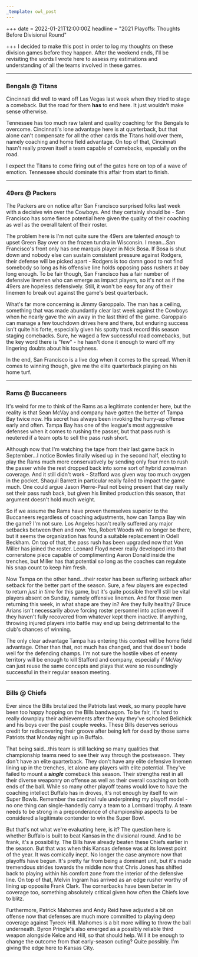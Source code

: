 ```yaml
---
_template: owl_post
---
```


+++
date = 2022-01-21T12:00:00Z
headline = "2021 Playoffs: Thoughts Before Divisional Round"

+++
I decided to make this post in order to log my thoughts on these division games before they happen. After the weekend ends, I'll be revisiting the words I wrote here to assess my estimations and understanding of all the teams involved in these games.

***

### Bengals @ Titans

Cincinnati did well to ward off Las Vegas last week when they tried to stage a comeback. But the road for them **has** to end here. It just wouldn't make sense otherwise.

Tennessee has too much raw talent and quality coaching for the Bengals to overcome. Cincinnati's lone advantage here is at quarterback, but that alone can't compensate for all the other cards the Titans hold over them, namely coaching and home field advantage. On top of that, Cincinnati hasn't really proven itself a team capable of comebacks, especially on the road.

I expect the Titans to come firing out of the gates here on top of a wave of emotion. Tennessee should dominate this affair from start to finish.

***

### 49ers @ Packers

The Packers are on notice after San Francisco surprised folks last week with a decisive win over the Cowboys. And they certainly should be - San Francisco has some fierce potential here given the quality of their coaching as well as the overall talent of their roster.

The problem here is I'm not quite sure the 49ers are talented _enough_ to upset Green Bay over on the frozen tundra in Wisconsin. I mean...San Francisco's front only has one marquis player in Nick Bosa. If Bosa is shut down and nobody else can sustain consistent pressure against Rodgers, their defense will be picked apart - Rodgers is too damn good to not find somebody so long as his offensive line holds opposing pass rushers at bay long enough. To be fair though, San Francisco has a fair number of defensive linemen who can emerge as impact players, so it's not as if the 49ers are hopeless defensively. Still, it won't be easy for any of their linemen to break out against the game's best quarterback.

What's far more concerning is Jimmy Garoppalo. The man has a ceiling, something that was made abundantly clear last week against the Cowboys when he nearly gave the win away in the last third of the game. Garoppalo can manage a few touchdown drives here and there, but enduring success isn't quite his forte, especially given his spotty track record this season staging comebacks. Sure, he waged a few successful road comebacks, but the key word there is "few" - he hasn't done it enough to ward off my lingering doubts about his toughness.

In the end, San Francisco is a live dog when it comes to the spread. When it comes to winning though, give me the elite quarterback playing on his home turf.

***

### Rams @ Buccaneers

It's weird for me to think of the Rams as a legitimate contender here, but the reality is that Sean McVay and company have gotten the better of Tampa Bay twice now. His secret has always been invoking the hurry-up offense early and often. Tampa Bay has one of the league's most aggressive defenses when it comes to rushing the passer, but that pass rush is neutered if a team opts to sell the pass rush short.

Although now that I'm watching the tape from their last game back in September...I notice Bowles finally wised up in the second half, electing to play the Rams much more conservatively by sending only four men to rush the passer while the rest dropped back into some sort of hybrid zone/man coverage. And it still didn't work - Stafford was given way too much oxygen in the pocket. Shaquil Barrett in particular really failed to impact the game much. One could argue Jason Pierre-Paul not being present that day really set their pass rush back, but given his limited production this season, that argument doesn't hold much weight.

So if we assume the Rams have proven themselves superior to the Buccaneers regardless of coaching adjustments, how can Tampa Bay win the game? I'm not sure. Los Angeles hasn't really suffered any major setbacks between then and now. Yes, Robert Woods will no longer be there, but it seems the organization has found a suitable replacement in Odell Beckham. On top of that, the pass rush has been upgraded now that Von Miller has joined the roster. Leonard Floyd never really developed into that cornerstone piece capable of complimenting Aaron Donald inside the trenches, but Miller has that potential so long as the coaches can regulate his snap count to keep him fresh.

Now Tampa on the other hand...their roster has been suffering setback after setback for the better part of the season. Sure, a few players are expected to return _just in time_ for this game, but it's quite possible there'll still be vital players absent on Sunday, namely offensive linemen. And for those men returning this week, in what shape are they in? Are they fully healthy? Bruce Arians isn't necessarily above forcing roster personnel into action even if they haven't fully recovered from whatever kept them inactive. If anything, throwing injured players into battle may end up being detrimental to the club's chances of winning.

The only clear advantage Tampa has entering this contest will be home field advantage. Other than that, not much has changed, and that doesn't bode well for the defending champs. I'm not sure the hostile vibes of enemy territory will be enough to kill Stafford and company, especially if McVay can just reuse the same concepts and plays that were so resoundingly successful in their regular season meeting.

***

### Bills @ Chiefs

Ever since the Bills brutalized the Patriots last week, so many people have been too happy hopping on the Bills bandwagon. To be fair, it's hard to really downplay their achievements after the way they've schooled Belichick and his boys over the past couple weeks. These Bills deserves serious credit for rediscovering their groove after being left for dead by those same Patriots that Monday night up in Buffalo.

That being said...this team is still lacking so many qualities that championship teams need to see their way through the postseason. They don't have an elite quarterback. They don't have any elite defensive linemen lining up in the trenches, let alone any players with elite potential. They've failed to mount a **_single_** comeback this season. Their strengths rest in all their diverse weaponry on offense as well as their overall coaching on both ends of the ball. While so many other playoff teams would love to have the  coaching intellect Buffalo has in droves, it's not enough by itself to win Super Bowls. Remember the cardinal rule underpinning my playoff model - no one thing can single-handedly carry a team to a Lombardi trophy. A team needs to be strong in a preponderance of championship aspects to be considered a legitimate contender to win the Super Bowl.

But that's not what we're evaluating here, is it? The question here is whether Buffalo is built to beat Kansas in the divisional round. And to be frank, it's a possibility. The Bills have already beaten these Chiefs earlier in the season. But that was when this Kansas defense was at its lowest point of the year. It was comically inept. No longer the case anymore now that playoffs have begun. It's pretty far from being a dominant unit, but it's made tremendous strides towards the middle now that Chris Jones has shifted back to playing within his comfort zone from the interior of the defensive line. On top of that, Melvin Ingram has arrived as an edge rusher worthy of lining up opposite Frank Clark. The cornerbacks have been better in coverage too, something absolutely critical given how often the Chiefs love to blitz.

Furthermore, Patrick Mahomes and Andy Reid have adjusted a bit on offense now that defenses are much more committed to playing deep coverage against Tyreek Hill. Mahomes is a bit more willing to throw the ball underneath. Byron Pringle's also emerged as a possibly reliable third weapon alongside Kelce and Hill, so that should help. Will it be enough to change the outcome from that early-season outing? Quite possibly. I'm giving the edge here to Kansas City.
